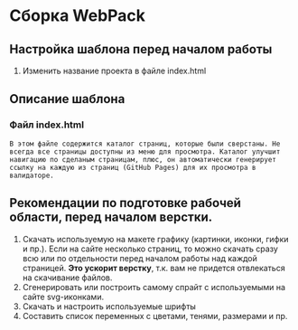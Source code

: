 # Сборка WebPack

## Настройка шаблона перед началом работы
1. Изменить название проекта в файле index.html

## Описание шаблона
### Файл index.html
    В этом файле содержится каталог страниц, которые были сверстаны. Не всегда все страницы доступны из меню для просмотра. Каталог улучшит навигацию по сделаным страницам, плюс, он автоматически генерирует ссылку на каждую из страниц (GitHub Pages) для их просмотра в валидаторе.

## Рекомендации по подготовке рабочей области, перед началом верстки.
1. Скачать используемую на макете графику (картинки, иконки, гифки и пр.). Если на сайте несколько страниц, то можно скачать сразу всю или по отдельности перед началом работы над каждой страницей. **Это ускорит верстку**, т.к. вам не придется отвлекаться на скачивание файлов.
2. Сгенерировать или построить самому спрайт с используемыми на сайте svg-иконками.
3. Скачать и настроить используемые шрифты
3. Составить список переменных с цветами, тенями, размерами и пр.
